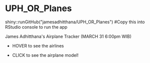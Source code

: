 # UPH_OR_Planes

shiny::runGitHub("jamesadhitthana/UPH_OR_Planes") #Copy this into RStudio console to run the app

James Adhitthana's Airplane Tracker (MARCH 31 6:00pm WIB)

* HOVER to see the airlines

* CLICK to see the airplane model!
